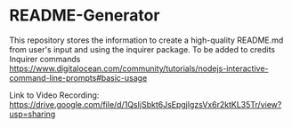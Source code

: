 # README-Generator
This repository stores the information to create a high-quality README.md from user's input and using the inquirer package.
To be added to credits
Inquirer commands
https://www.digitalocean.com/community/tutorials/nodejs-interactive-command-line-prompts#basic-usage

Link to Video Recording: https://drive.google.com/file/d/1QsIjSbkt6JsEpgjlgzsVx6r2ktKL35Tr/view?usp=sharing
